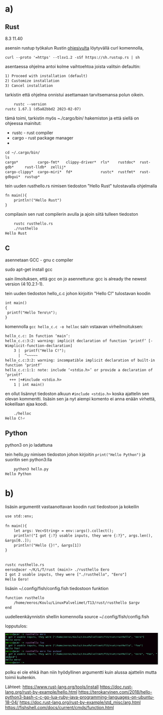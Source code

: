 # a)
## Rust
8.3 11.40

asensin rustup työkalun Rustin [ohjesivulta](https://www.rust-lang.org/tools/install) löytyvällä curl komennolla, 

	curl --proto '=https' --tlsv1.2 -sSf https://sh.rustup.rs | sh

asentaessa ohjelma antoi kolme vaihtoehtoa joista valitsin defaultin:

	1) Proceed with installation (default)
	2) Customize installation
	3) Cancel installation

tarkistin että ohjelma onnistui asettamaan tarvitsemansa polun oikein.

		rustc --version
	rustc 1.67.1 (d5a82bbd2 2023-02-07)

tämä toimi, tarkistin myös ~./cargo/bin/ hakemiston ja että siellä on ohjeessa mainitut:
- rustc - rust compiler
- cargo - rust package manager
-

	cd ~/.cargo/bin/
	ls
	cargo*         cargo-fmt*   clippy-driver*  rls*    rustdoc*  rust-gdb*     rust-lldb*  zellij*
	cargo-clippy*  cargo-miri*  fd*             rustc*  rustfmt*  rust-gdbgui*  rustup*

tein uuden rusthello.rs nimisen tiedoston "Hello Rust" tulostavalla ohjelmalla

	fn main(){
		println!("Hello Rust")
	}

compilasin sen rust compilerin avulla ja ajoin siitä tulleen tiedoston

		rustc rusthello.rs
		./rusthello 
	Hello Rust


## C
asennetaan GCC - gnu c compiler

sudo apt-get install gcc

sain ilmoituksen, että gcc on jo asennettuna: gcc is already the newest version (4:10.2.1-1).

tein uuden tiedoston hello_c.c johon kirjoitin "Hello C!" tulostavan koodin

	int main()
	{
	 printf("Hello Tero\n");
	}


komennolla `gcc hello_c.c -o helloc` sain vstaavan virheilmoituksen:

	hello_c.c: In function ‘main’:
	hello_c.c:3:2: warning: implicit declaration of function ‘printf’ [-Wimplicit-function-declaration]
	    3 |  printf("Hello C!");
	      |  ^~~~~~
	hello_c.c:3:2: warning: incompatible implicit declaration of built-in function ‘printf’
	hello_c.c:1:1: note: include ‘<stdio.h>’ or provide a declaration of ‘printf’
	  +++ |+#include <stdio.h>
	    1 | int main()

en ollut lisännyt tiedoston alkuun `#include <stdio.h>` koska ajattelin sen olevan kommentti.
lisäsin sen ja nyt aiempi komento ei anna enään virhettä, kokeillaan ajaa koodi.

		./helloc 
	Hello C!⏎                      

## Python

python3 on jo ladattuna

tein hello,py nimisen tiedoston johon kirjoitin `print("Hello Python")` ja suoritin sen python3:lla

		python3 hello.py 
	Hello Python

# b)

lisäsin argumentit vastaanottavan koodin rust tiedostoon ja kokeilin

	use std::env;
	
	fn main(){
		let args: Vec<String> = env::args().collect();
		println!("I got {:?} usable inputs, they were {:?}", args.len(), &args[0..]);
		println!("Hello {}!", &args[1])
	}


	rustc rusthello.rs
	eeros@acer ~/K/L/T/rust (main)> ./rusthello Eero
	I got 2 usable inputs, they were ["./rusthello", "Eero"]
	Hello Eero!

lisäsin ~/.config/fish/config.fish tiedostoon funktion

	function rusthello
	    /home/eeros/Koulu/LinuxPalvelimet/T13/rust/rusthello $argv
	end
	

uudelleenkäynnistin shellin komennolla source ~/.config/fish/config.fish

lopputulos:

![](/Pictures/T13b1.png)

polku ei ole ehkä ihan niin hyödyllinen argumentti kuin alussa ajattelin mutta toimii kuitenkin.
	
Lähteet:
	https://www.rust-lang.org/tools/install
	https://doc.rust-lang.org/rust-by-example/hello.html
	https://terokarvinen.com/2018/hello-python3-bash-c-c-go-lua-ruby-java-programming-languages-on-ubuntu-18-04/
	https://doc.rust-lang.org/rust-by-example/std_misc/arg.html
	https://fishshell.com/docs/current/cmds/function.html
